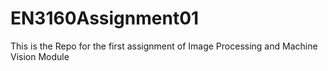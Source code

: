 # EN3160Assignment01
This is the Repo for the first assignment of  Image Processing and Machine Vision Module
